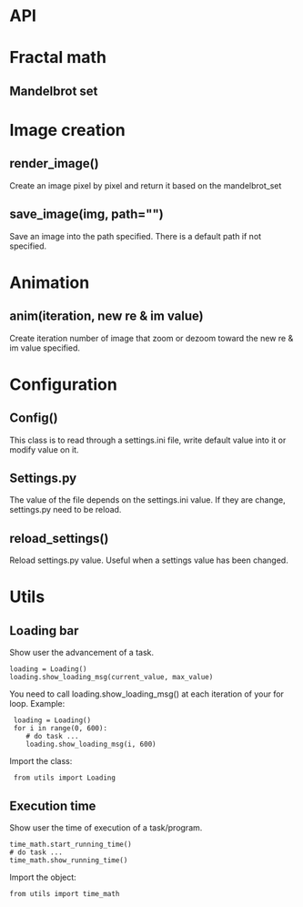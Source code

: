 API
===========

# Fractal math
## Mandelbrot set

# Image creation
## render_image()
Create an image pixel by pixel and return it based on the mandelbrot_set

## save_image(img, path="")
Save an image into the path specified. There is a default path if not specified.

# Animation
## anim(iteration, new re & im value)
Create iteration number of image that zoom or dezoom toward the new re & im value specified.

# Configuration
## Config()
This class is to read through a settings.ini file, write default value into it or modify value on it.

## Settings.py
The value of the file depends on the settings.ini value. If they are change, settings.py need to be reload.

## reload_settings()
Reload settings.py value. Useful when a settings value has been changed.

# Utils
## Loading bar
Show user the advancement of a task.  

    loading = Loading()
    loading.show_loading_msg(current_value, max_value)
You need to call loading.show_loading_msg() at each iteration of your for loop.
Example:
    
     loading = Loading()
     for i in range(0, 600):
     	# do task ...
     	loading.show_loading_msg(i, 600)

Import the class:
    
     from utils import Loading

## Execution time
Show user the time of execution of a task/program.

    time_math.start_running_time()
    # do task ...
    time_math.show_running_time()
Import the object:

    from utils import time_math